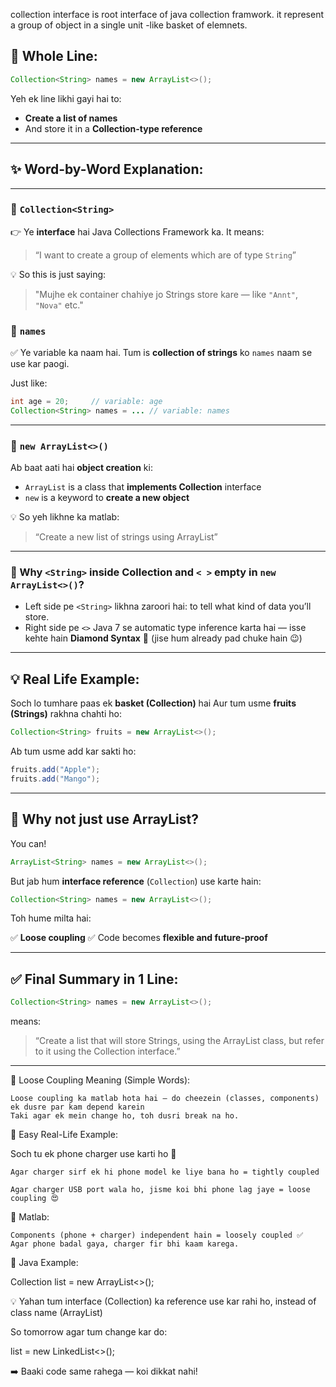 collection interface is root interface of java collection framwork.
it represent a group of object in a single unit -like basket of elemnets.



## 🔹 Whole Line:

```java
Collection<String> names = new ArrayList<>();
```

Yeh ek line likhi gayi hai to:

* **Create a list of names**
* And store it in a **Collection-type reference**

---

## ✨ Word-by-Word Explanation:

---

### 🔸 `Collection<String>`

👉 Ye **interface** hai Java Collections Framework ka.
It means:

> “I want to create a group of elements which are of type `String`”

💡 So this is just saying:

> "Mujhe ek container chahiye jo Strings store kare — like `"Annt"`, `"Nova"` etc."

### 🔸 `names`

✅ Ye variable ka naam hai.
Tum is **collection of strings** ko `names` naam se use kar paogi.

Just like:

```java
int age = 20;     // variable: age
Collection<String> names = ... // variable: names
```

---

### 🔸 `new ArrayList<>()`

Ab baat aati hai **object creation** ki:

* `ArrayList` is a class that **implements Collection** interface
* `new` is a keyword to **create a new object**

💡 So yeh likhne ka matlab:

> “Create a new list of strings using ArrayList”

---

### 🔸 Why `<String>` inside Collection and `< >` empty in `new ArrayList<>()`?

* Left side pe `<String>` likhna zaroori hai: to tell what kind of data you’ll store.
* Right side pe `<>` Java 7 se automatic type inference karta hai — isse kehte hain **Diamond Syntax** 💎 (jise hum already pad chuke hain 😉)

---

## 💡 Real Life Example:

Soch lo tumhare paas ek **basket (Collection)** hai
Aur tum usme **fruits (Strings)** rakhna chahti ho:

```java
Collection<String> fruits = new ArrayList<>();
```

Ab tum usme add kar sakti ho:

```java
fruits.add("Apple");
fruits.add("Mango");
```

---

## 🧠 Why not just use ArrayList?

You can!

```java
ArrayList<String> names = new ArrayList<>();
```

But jab hum **interface reference** (`Collection`) use karte hain:

```java
Collection<String> names = new ArrayList<>();
```

Toh hume milta hai:

✅ **Loose coupling**
✅ Code becomes **flexible and future-proof**

---

## ✅ Final Summary in 1 Line:

```java
Collection<String> names = new ArrayList<>();
```

means:

> “Create a list that will store Strings, using the ArrayList class, but refer to it using the Collection interface.”

---

🔹 Loose Coupling Meaning (Simple Words):

    Loose coupling ka matlab hota hai — do cheezein (classes, components) ek dusre par kam depend karein
    Taki agar ek mein change ho, toh dusri break na ho.

🔸 Easy Real-Life Example:

Soch tu ek phone charger use karti ho 🔌

    Agar charger sirf ek hi phone model ke liye bana ho = tightly coupled

    Agar charger USB port wala ho, jisme koi bhi phone lag jaye = loose coupling 😍

🔁 Matlab:

    Components (phone + charger) independent hain = loosely coupled ✅
    Agar phone badal gaya, charger fir bhi kaam karega.

🔸 Java Example:

Collection<String> list = new ArrayList<>();

💡 Yahan tum interface (Collection) ka reference use kar rahi ho, instead of class name (ArrayList)

So tomorrow agar tum change kar do:

list = new LinkedList<>();

➡️ Baaki code same rahega — koi dikkat nahi!